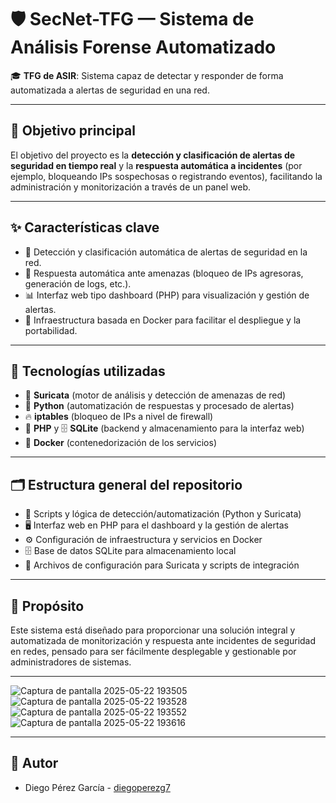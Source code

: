 # 🛡️ SecNet-TFG — Sistema de Análisis Forense Automatizado

🎓 **TFG de ASIR**: Sistema capaz de detectar y responder de forma automatizada a alertas de seguridad en una red.

---

## 🚀 Objetivo principal

El objetivo del proyecto es la **detección y clasificación de alertas de seguridad en tiempo real** y la **respuesta automática a incidentes** (por ejemplo, bloqueando IPs sospechosas o registrando eventos), facilitando la administración y monitorización a través de un panel web.

---

## ✨ Características clave

- 🔎 Detección y clasificación automática de alertas de seguridad en la red.
- 🚨 Respuesta automática ante amenazas (bloqueo de IPs agresoras, generación de logs, etc.).
- 📊 Interfaz web tipo dashboard (PHP) para visualización y gestión de alertas.
- 🐳 Infraestructura basada en Docker para facilitar el despliegue y la portabilidad.

---

## 🧰 Tecnologías utilizadas

- 🦈 **Suricata** (motor de análisis y detección de amenazas de red)
- 🐍 **Python** (automatización de respuestas y procesado de alertas)
- 🔥 **iptables** (bloqueo de IPs a nivel de firewall)
- 🐘 **PHP** y 🗄️ **SQLite** (backend y almacenamiento para la interfaz web)
- 🐳 **Docker** (contenedorización de los servicios)

---

## 🗂️ Estructura general del repositorio

- 📁 Scripts y lógica de detección/automatización (Python y Suricata)
- 🖥️ Interfaz web en PHP para el dashboard y la gestión de alertas
- ⚙️ Configuración de infraestructura y servicios en Docker
- 🗄️ Base de datos SQLite para almacenamiento local
- 📝 Archivos de configuración para Suricata y scripts de integración

---

## 🎯 Propósito

Este sistema está diseñado para proporcionar una solución integral y automatizada de monitorización y respuesta ante incidentes de seguridad en redes, pensado para ser fácilmente desplegable y gestionable por administradores de sistemas.

---

![Captura de pantalla 2025-05-22 193505](https://github.com/user-attachments/assets/af892dd1-93ba-4ffc-816b-6327b866ca77)
![Captura de pantalla 2025-05-22 193528](https://github.com/user-attachments/assets/5c9289ff-95ed-41f4-9b32-c610ba91b853)
![Captura de pantalla 2025-05-22 193552](https://github.com/user-attachments/assets/f6a40d35-2c44-4882-9595-87ce1ed7321f)
![Captura de pantalla 2025-05-22 193616](https://github.com/user-attachments/assets/08334e02-190a-46b9-9673-9f58d1d37f5c)

---

## 👤 Autor

- Diego Pérez García - [diegoperezg7](https://github.com/diegoperezg7)
